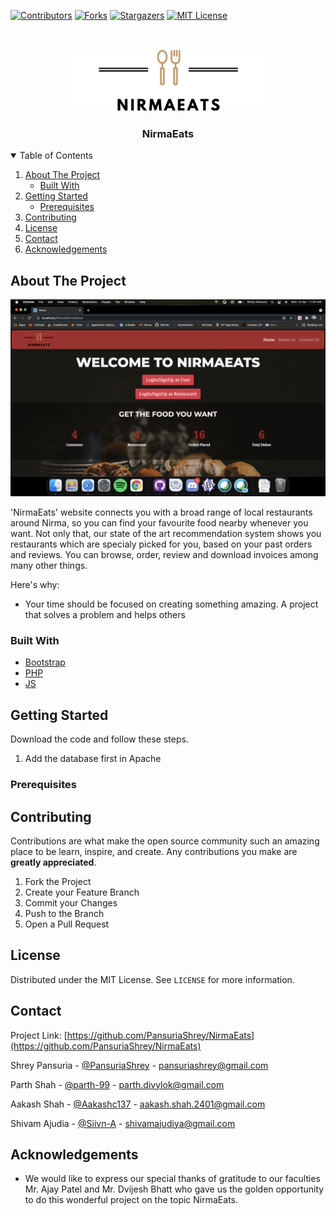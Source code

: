 [![Contributors][contributors-shield]][contributors-url]
[![Forks][forks-shield]][forks-url]
[![Stargazers][stars-shield]][stars-url]
[![MIT License][license-shield]][license-url]

  
  

<br/>
<p  align="center">
  <a  href="#">
    <img  src="assets/images/logo.png"  alt="Logo"  height="100">
  </a>
  <h3  align="center">NirmaEats</h3>
</p>

<!-- TABLE OF CONTENTS -->
<details  open="open">
<summary>Table of Contents</summary>
<ol>
<li>
<a  href="#about-the-project">About The Project</a>
<ul>
<li><a  href="#built-with">Built With</a></li>
</ul>
</li>
<li>
<a  href="#getting-started">Getting Started</a>
<ul>
<li><a  href="#prerequisites">Prerequisites</a></li>
</ul>
</li>
<li><a  href="#contributing">Contributing</a></li>
<li><a  href="#license">License</a></li>
<li><a  href="#contact">Contact</a></li>
<li><a  href="#acknowledgements">Acknowledgements</a></li>
</ol>
</details>

  
  
  

<!-- ABOUT THE PROJECT -->
## About The Project

[![Product Name Screen Shot][product-screenshot]](https://example.com)

'NirmaEats' website connects you with a broad range of local restaurants around Nirma, so you can find your favourite food nearby whenever you want. Not only that, our state of the art recommendation system shows you restaurants which are specialy picked for you, based on your past orders and reviews. You can browse, order, review and download invoices among many other things.

Here's why:
* Your time should be focused on creating something amazing. A project that solves a problem and helps others

  

### Built With

*  [Bootstrap](https://getbootstrap.com)
*  [PHP](https://www.php.net/)
*  [JS](https://www.javascript.com/)
  

<!-- GETTING STARTED -->
## Getting Started

Download the code and follow these steps.
1. Add the database first in Apache

  

### Prerequisites
  
  

<!-- CONTRIBUTING -->
## Contributing

Contributions are what make the open source community such an amazing place to be learn, inspire, and create. Any contributions you make are **greatly appreciated**.

1. Fork the Project
2. Create your Feature Branch
3. Commit your Changes
4. Push to the Branch
5. Open a Pull Request

<!-- LICENSE -->
## License

Distributed under the MIT License. See `LICENSE` for more information.

<!-- CONTACT -->
## Contact

Project Link: [https://github.com/PansuriaShrey/NirmaEats](https://github.com/PansuriaShrey/NirmaEats)

Shrey Pansuria -  [@PansuriaShrey](https://github.com/PansuriaShrey) - pansuriashrey@gmail.com

Parth Shah - [@parth-99](https://github.com/parth-99) - parth.divylok@gmail.com

Aakash Shah - [@Aakashc137](https://github.com/Aakashc137) - aakash.shah.2401@gmail.com

Shivam Ajudia -  [@Siivn-A](https://github.com/Siivn-A) - shivamajudiya@gmail.com

<!-- ACKNOWLEDGEMENTS -->
## Acknowledgements

* We would like to express our special thanks of gratitude to our faculties Mr. Ajay Patel and Mr. Dvijesh Bhatt who gave us the golden opportunity to do this wonderful project on the topic NirmaEats.


<!-- MARKDOWN LINKS & IMAGES -->

<!-- https://www.markdownguide.org/basic-syntax/#reference-style-links -->

[contributors-shield]: https://img.shields.io/github/contributors/PansuriaShrey/NirmaEats?style=for-the-badge

[contributors-url]: https://github.com/PansuriaShrey/NirmaEats/graphs/contributors

[forks-shield]: https://img.shields.io/github/forks/PansuriaShrey/NirmaEats?style=for-the-badge

[forks-url]: https://github.com/PansuriaShrey/NirmaEats/network/members

[stars-shield]: https://img.shields.io/github/stars/PansuriaShrey/NirmaEats?style=for-the-badge

[stars-url]: https://github.com/PansuriaShrey/NirmaEats/stargazers

[license-shield]: https://img.shields.io/github/license/PansuriaShrey/NirmaEats?style=for-the-badge

[license-url]: https://github.com/PansuriaShrey/NirmaEats/blob/main/LICENSE

[product-screenshot]: assets/images/mainpage.jpeg
